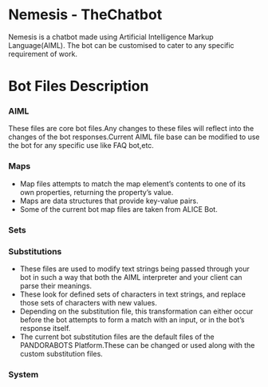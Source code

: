 # Nemesis - TheChatbot
Nemesis is a chatbot made using Artificial Intelligence Markup Language(AIML).
The bot can be customised to cater to any specific requirement of work.
 
 # Bot Files Description
 ### AIML
 These files are core bot files.Any changes to these files will reflect into the changes of the bot responses.Current AIML file base can be modified to use the bot for any specific use like FAQ bot,etc.
 
 ### Maps
 -  Map files attempts to match the map element’s contents to one of its own properties, returning the property’s value. 
 -  Maps are data structures that provide key-value pairs.
 -  Some of the current bot map files are taken from ALICE Bot.
 ### Sets
 ### Substitutions
 - These files are used to modify text strings being passed through your bot in such a way that both the AIML interpreter and your client can parse their meanings.
 - These look for defined sets of characters in text strings, and replace those sets of characters with new values.
 - Depending on the substitution file, this transformation can either occur before the bot attempts to form a match with an input, or in the bot’s response itself.
 - The current bot substitution files are the default files of the PANDORABOTS Platform.These can be changed or used along with the custom substitution files.
 ### System
